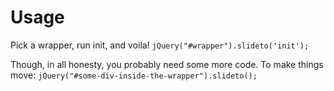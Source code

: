 Usage
=====

Pick a wrapper, run init, and voila!
`jQuery("#wrapper").slideto('init');`

Though, in all honesty, you probably need some more code. To make things move:
`jQuery("#some-div-inside-the-wrapper").slideto();`